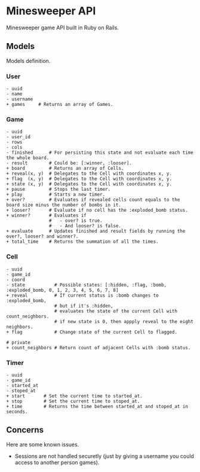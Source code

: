 # Minesweeper API
Minesweeper game API built in Ruby on Rails.

## Models
Models definition.

### User
```
- uuid
- name
- username
+ games     # Returns an array of Games.
```

### Game
```
- uuid
- user_id
- rows
- cols
- finished      # For persisting this state and not evaluate each time the whole board.
- result        # Could be: [:winner, :looser].
+ board         # Returns an array of Cells.
+ reveal(x, y)  # Delegates to the Cell with coordinates x, y.
+ flag  (x, y)  # Delegates to the Cell with coordinates x, y.
+ state (x, y)  # Delegates to the Cell with coordinates x, y.
+ pause         # Stops the last timer.
+ play          # Starts a new timer.
+ over?         # Evaluates if revealed cells count equals to the board size minus the number of bombs in it.
+ looser?       # Evaluate if no cell has the :exploded_bomb status.
+ winner?       # Evaluates if
                #   - over? is true.
                #   - And looser? is false.
+ evaluate      # Updates finished and result fields by running the over?, looser? and winner?.
+ total_time    # Returns the summation of all the times.
```

### Cell
```
- uuid
- game_id
- coord
- state           # Possible states: [:hidden, :flag, :bomb, :exploded_bomb, 0, 1, 2, 3, 4, 5, 6, 7, 8]
+ reveal          # If current status is :bomb changes to :exploded_bomb,
                  # but if it's :hidden,
                  # evaluates the state of the current Cell with count_neighbors.
                  # if new state is 0, then appply reveal to the eight neighbors.
+ flag            # Change state of the current Cell to flagged.

# private
+ count_neighbors # Return count of adjacent Cells with :bomb status.
```

### Timer
```
- uuid
- game_id
- started_at
- stoped_at
+ start       # Set the current time to started_at.
+ stop        # Set the current time to stoped_at.
+ time        # Returns the time between started_at and stoped_at in seconds.
```

## Concerns
Here are some known issues.
- Sessions are not handled securetly (just by giving a username you could access to another person games).
